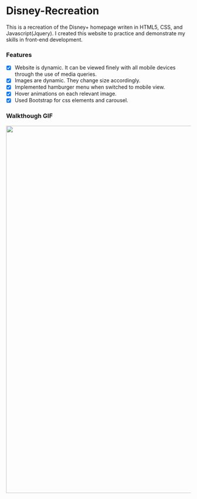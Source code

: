 # Disney-Recreation
This is a recreation of the Disney+ homepage writen in HTML5, CSS, and Javascript(Jquery). I created this website to practice and demonstrate my skills in front-end development.

### Features

- [x] Website is dynamic. It can be viewed finely with all mobile devices through the use of media queries.
- [x] Images are dynamic. They change size accordingly.
- [x] Implemented hamburger menu when switched to mobile view.
- [x] Hover animations on each relevant image.
- [x] Used Bootstrap for css elements and carousel. 

### Walkthough GIF
<img src="https://github.com/WearyKiwi9/Disney-Recreation/blob/master/Walkthrough.gif" width=1000><br>

